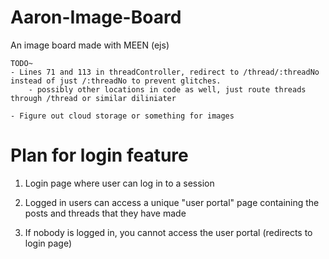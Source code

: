 # Aaron-Image-Board
 An image board made with MEEN (ejs)

```
TODO~
- Lines 71 and 113 in threadController, redirect to /thread/:threadNo instead of just /:threadNo to prevent glitches.
    - possibly other locations in code as well, just route threads through /thread or similar diliniater

- Figure out cloud storage or something for images 
```


# Plan for login feature 

1. Login page where user can log in to a session

2. Logged in users can access a unique "user portal" page containing the posts and threads that they have made

3. If nobody is logged in, you cannot access the user portal (redirects to login page)